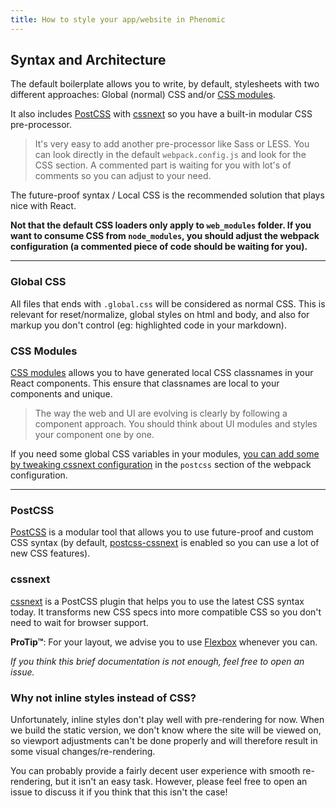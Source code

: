 ```yaml
---
title: How to style your app/website in Phenomic
---
```


## Syntax and Architecture

The default boilerplate allows you to write, by default, stylesheets with two
different approaches:
Global (normal) CSS and/or
[CSS modules](#css-modules).

It also includes
[PostCSS](#postcss)
with
[cssnext](#cssnext)
so you have a built-in modular CSS pre-processor.

> It's very easy to add another pre-processor like Sass or LESS.
> You can look directly in the default ``webpack.config.js`` and look for the
> CSS section. A commented part is waiting for you with lot's of comments so
> you can adjust to your need.

The future-proof syntax / Local CSS is the recommended solution that plays nice
with React.

**Not that the default CSS loaders only apply to ``web_modules`` folder.
If you want to consume CSS from ``node_modules``, you should adjust the
webpack configuration (a commented piece of code should be waiting for you).**

---

### Global CSS

All files that ends with ``.global.css`` will be considered as normal CSS.
This is relevant for reset/normalize, global styles on html and body,
and also for markup you don't control (eg: highlighted code in your markdown).

### CSS Modules

[CSS modules](https://github.com/css-modules/css-modules)
allows you to have generated local CSS classnames in your React components.
This ensure that classnames are local to your components and unique.

> The way the web and UI are evolving is clearly by following a component
> approach.
> You should think about UI modules and styles your component one by one.

If you need some global CSS variables in your modules,
[you can add some by tweaking cssnext configuration](http://cssnext.io/usage/#features)
in the ``postcss`` section of the webpack configuration.

---

### PostCSS

[PostCSS](https://github.com/postcss/postcss)
is a modular tool that allows you to use future-proof and custom CSS syntax
(by default, [postcss-cssnext](http://cssnext.io/) is enabled so you can use
a lot of new CSS features).

### cssnext

[cssnext](http://cssnext.io/)
is a PostCSS plugin that helps you to use the latest CSS syntax today.
It transforms new CSS specs into more compatible CSS so you don't need to wait
for browser support.

**ProTip™**: For your layout, we advise you to use
[Flexbox](https://css-tricks.com/snippets/css/a-guide-to-flexbox/)
whenever you can.

_If you think this brief documentation is not enough, feel free to open an
issue._

### Why not inline styles instead of CSS?

Unfortunately, inline styles don't play well with pre-rendering for now. When
we build the static version, we don't know where the site will be viewed on, so
viewport adjustments can't be done properly and will therefore result in some
visual changes/re-rendering.

You can probably provide a fairly decent user experience with smooth
re-rendering, but it isn't an easy task. However, please feel free to open an
issue to discuss it if you think that this isn't the case!
